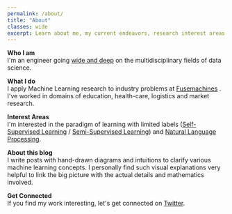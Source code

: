 ```yaml
---
permalink: /about/
title: "About"
classes: wide
excerpt: Learn about me, my current endeavors, research interest areas and the motive behind this personal blog.
---
```


**Who I am**  
I'm an engineer going [wide and deep](https://github.com/amitness/learning) on the multidisciplinary fields of data science.

**What I do**  
I apply Machine Learning research to industry problems at [Fusemachines](https://fusemachines.com) . I've worked in domains of education, health-care, logistics and market research.

**Interest Areas**  
I'm interested in the paradigm of learning with limited labels ([Self-Supervised Learning](https://amitness.com/categories/#self-supervised-learning) / [Semi-Supervised Learning](https://amitness.com/categories/#semi-supervised-learning)) and [Natural Language Processing](https://amitness.com/categories/#nlp).

**About this blog**  
I write posts with hand-drawn diagrams and intuitions to clarify various machine learning concepts. I personally find such visual explanations very helpful to link the big picture with the actual details and mathematics involved.

**Get Connected**  
If you find my work interesting, let's get connected on [Twitter](https://twitter.com/amitness).
